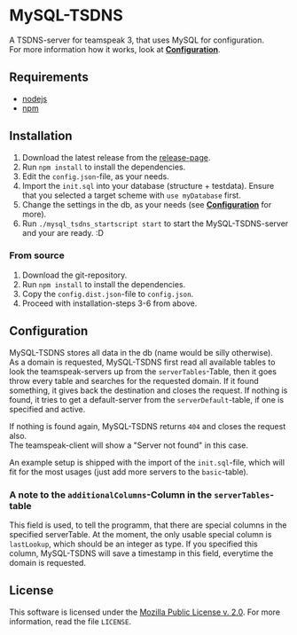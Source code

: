 MySQL-TSDNS
===========
A TSDNS-server for teamspeak 3, that uses MySQL for configuration.  
For more information how it works, look at [**Configuration**](#configuration).

Requirements
------------
 - [nodejs](http://nodejs.org/)
 - [npm](https://npmjs.org)


Installation
------------
 1. Download the latest release from the [release-page](https://github.com/zyberWare/mysql-tsdns/releases).
 2. Run `npm install` to install the dependencies.
 3. Edit the `config.json`-file, as your needs.
 4. Import the `init.sql` into your database (structure + testdata). Ensure that you selected a target scheme with `use myDatabase` first.
 5. Change the settings in the db, as your needs (see [**Configuration**](#configuration) for more).
 6. Run `./mysql_tsdns_startscript start` to start the MySQL-TSDNS-server and your are ready. :D

### From source
 1. Download the git-repository.
 2. Run `npm install` to install the dependencies.
 3. Copy the `config.dist.json`-file to `config.json`.
 4. Proceed with installation-steps 3-6 from above.

Configuration
-------------
MySQL-TSDNS stores all data in the db (name would be silly otherwise).  
As a domain is requested, MySQL-TSDNS first read all available tables to look the teamspeak-servers up from the `serverTables`-Table, then it goes throw every table and searches for the requested domain. If it found something, it gives back the destination and closes the request. If nothing is found, it tries to get a default-server from the `serverDefault`-table, if one is specified and active.

If nothing is found again, MySQL-TSDNS returns `404` and closes the request also.  
The teamspeak-client will show a "Server not found" in this case.

An example setup is shipped with the import of the `init.sql`-file, which will fit for the most usages (just add more servers to the `basic`-table).

### A note to the `additionalColumns`-Column in the `serverTables`-table
This field is used, to tell the programm, that there are special columns in the specified serverTable.
At the moment, the only usable special column is `lastLookup`, which should be an integer as type.
If you specified this column, MySQL-TSDNS will save a timestamp in this field, everytime the domain is requested.

License
-------
This software is licensed under the [Mozilla Public License v. 2.0](http://mozilla.org/MPL/2.0/). For more information, read the file `LICENSE`.